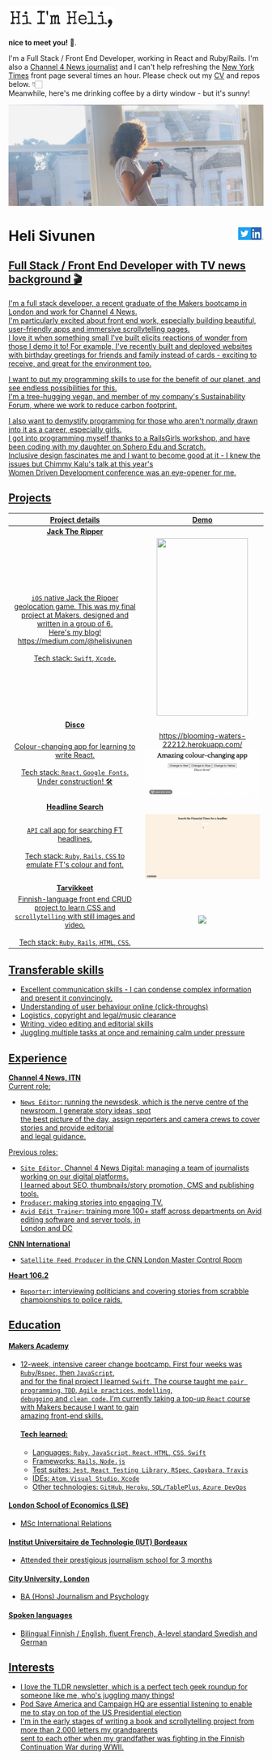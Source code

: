 <img class=one src="./public/My_name.png" width="210" height="45"/> 


**nice to meet you!** 👋.  

I'm a Full Stack / Front End Developer, working in React and Ruby/Rails. I'm also a <a href="https://www.channel4.com/news/">Channel 4 News journalist</a> and I can't help refreshing the <a href="https://www.nytimes.com/">New York Times</a> front page several times an hour. Please check out my <a href="https://github.com/PacificRebel/CV">CV</a> and repos below. 👇🏻  
Meanwhile, here's me drinking coffee by a dirty window - but it's sunny!

<img src="./public/Window_1.png"/>  

# Heli Sivunen <a  href="https://www.linkedin.com/in/heli-sivunen/"> <img align="right" src="/public/LI-In-Bug.png" width="25" height="25"/><a  href="https://twitter.com/Heli_Sivunen"> <img align="right" src="/public/Twitter_Social_Icon_Square_Color.png" width="25" height="25"/>

## Full Stack / Front End Developer with TV news background 🎬

I'm a full stack developer, a recent graduate of the Makers bootcamp in London and work for Channel 4 News.  
I'm particularly excited about front end work, especially building beautiful, user-friendly apps and immersive scrollytelling pages.  
I love it when something small I've built elicits reactions of wonder from those I demo it to! For example, I've recently built and deployed
websites with birthday greetings for friends and family instead of cards - exciting to receive, and great for the environment too.  

I want to put my programming skills to use for the benefit of our planet, and see endless possibilities for this.  
I'm a tree-hugging vegan, and member of my company's Sustainability Forum, where we work to reduce carbon footprint.  

I also want to demystify programming for those who aren't normally drawn into it as a career, especially girls.  
I got into programming myself thanks to a RailsGirls workshop, and have been coding with my daughter on Sphero Edu and Scratch.  
Inclusive design fascinates me and I want to become good at it - I knew the issues but Chimmy Kalu's talk at this year's  
Women Driven Development conference was an eye-opener for me.  

## Projects

|    Project details                                        |    Demo                                        |  
| :-------------------------------------------------: | :-------------------------------------------------: |  
|     **Jack The Ripper**
`iOS` native Jack the Ripper geolocation game. This was my final project at Makers,  designed and written in a group of 6. <br />Here's my blog! https://medium.com/@helisivunen <br /><br />Tech stack: `Swift`, `Xcode`.                   |     <img src="/public/JackTheRipper.gif" width="180" height="350"/>
|         **Disco**
|              Colour-changing app for learning to write React. <br /><br /> Tech stack: `React`, `Google Fonts`. <br /> Under construction! 🛠                                         |https://blooming-waters-22212.herokuapp.com/ <img src="/public/Disco_1.gif"/> |
|         **Headline Search**
|              `API` call app for searching FT headlines. <br /><br />Tech stack: `Ruby`, `Rails`, `CSS` to emulate FT's colour and font.                                          |  <img src="/public/FT.gif"/>|
|         **Tarvikkeet**                              |                                                   |
|              Finnish-language front end CRUD project to learn CSS and `scrollytelling` with still images and video. <br /><br /> Tech stack: `Ruby`, `Rails`, `HTML`, `CSS`.                                          | <img src="/public/Tarvikkeet_small.gif"/>

## Transferable skills

- Excellent communication skills - I can condense complex information and present it convincingly.
- Understanding of user behaviour online (click-throughs)
- Logistics, copyright and legal/music clearance
- Writing, video editing and editorial skills
- Juggling multiple tasks at once and remaining calm under pressure

## Experience

**Channel 4 News, ITN**     
Current role:
- `News Editor`: running the newsdesk, which is the nerve centre of the newsroom. I generate story ideas, spot  
  the best picture of the day, assign reporters and camera crews to cover stories and provide editorial  
  and legal guidance.

Previous roles:   
- `Site Editor`, Channel 4 News Digital: managing a team of journalists working on our digital platforms.  
  I learned about SEO, thumbnails/story promotion, CMS and publishing tools.  
- `Producer`: making stories into engaging TV.
- `Avid Edit Trainer`: training more 100+ staff across departments on Avid editing software and server tools, in  
  London and DC

**CNN International**   
- `Satellite Feed Producer` in the CNN London Master Control Room  

**Heart 106.2**  
- `Reporter`: interviewing politicians and covering stories from scrabble championships to police raids.


## Education

#### Makers Academy

- 12-week, intensive career change bootcamp. First four weeks was `Ruby`/`Rspec`, then `JavaScript`,  
  and for the final project I learned `Swift`. The course taught me `pair programming`, `TDD`, `Agile practices`, `modelling`,  
  `debugging` and `clean code`. I'm currently taking a top-up `React` course with Makers because I want to gain  
  amazing front-end skills.

    #### Tech learned:
    -	Languages: `Ruby`, `JavaScript`, `React`, `HTML`, `CSS`, `Swift`  
    -	Frameworks: `Rails`, `Node.js`  
    -	Test suites: `Jest`, `React Testing Library`, `RSpec`, `Capybara`, `Travis`  
    -	IDEs: `Atom`, `Visual Studio`, `Xcode`  
    -	Other technologies: `GitHub`, `Heroku`, `SQL/TablePlus`, `Azure DevOps`   

#### London School of Economics (LSE)

- MSc International Relations

#### Institut Universitaire de Technologie (IUT) Bordeaux

- Attended their prestigious journalism school for 3 months

#### City University, London

- BA (Hons) Journalism and Psychology

#### Spoken languages

- Bilingual Finnish / English, fluent French, A-level standard Swedish and German


## Interests
- I love the TLDR newsletter, which is a perfect tech geek roundup for someone like me, who's juggling many things!
- Pod Save America and Campaign HQ are essential listening to enable me to stay on top of the US Presidential election
- I'm in the early stages of writing a book and scrollytelling project from more than 2,000 letters my grandparents  
  sent to each other when my grandfather was fighting in the Finnish Continuation War during WWII.
